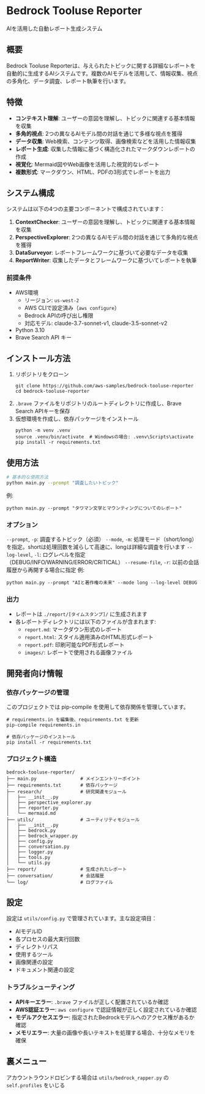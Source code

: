 # Bedrock Tooluse Reporter

AIを活用した自動レポート生成システム

## 概要

Bedrock Tooluse Reporterは、与えられたトピックに関する詳細なレポートを自動的に生成するAIシステムです。複数のAIモデルを活用して、情報収集、視点の多角化、データ調査、レポート執筆を行います。

## 特徴

- **コンテキスト理解**: ユーザーの意図を理解し、トピックに関連する基本情報を収集
- **多角的視点**: 2つの異なるAIモデル間の対話を通じて多様な視点を獲得
- **データ収集**: Web検索、コンテンツ取得、画像検索などを活用した情報収集
- **レポート生成**: 収集した情報に基づく構造化されたマークダウンレポートの作成
- **視覚化**: Mermaid図やWeb画像を活用した視覚的なレポート
- **複数形式**: マークダウン、HTML、PDFの3形式でレポートを出力

## システム構成

システムは以下の4つの主要コンポーネントで構成されています：

1. **ContextChecker**: ユーザーの意図を理解し、トピックに関連する基本情報を収集
2. **PerspectiveExplorer**: 2つの異なるAIモデル間の対話を通じて多角的な視点を獲得
3. **DataSurveyor**: レポートフレームワークに基づいて必要なデータを収集
4. **ReportWriter**: 収集したデータとフレームワークに基づいてレポートを執筆

### 前提条件
- AWS環境
  - リージョン: `us-west-2`
  - AWS CLIで設定済み（`aws configure`）
  - Bedrock APIの呼び出し権限
  - 対応モデル: claude-3.7-sonnet-v1, claude-3.5-sonnet-v2
- Python 3.10
- Brave Search API キー

## インストール方法

1. リポジトリをクローン
   ```shell
   git clone https://github.com/aws-samples/bedrock-tooluse-reporter
   cd bedrock-tooluse-reporter
2. `.brave` ファイルをリポジトリのルートディレクトリに作成し、Brave Search APIキーを保存
3. 仮想環境を作成し、依存パッケージをインストール
    ```shell
    python -m venv .venv
    source .venv/bin/activate  # Windowsの場合: .venv\Scripts\activate
    pip install -r requirements.txt
    ```
## 使用方法

```bash
# 基本的な使用方法
python main.py --prompt "調査したいトピック"
```

例: 
```shell
python main.py --prompt "タワマン文学とマウンティングについてのレポート"
```

### オプション
`--prompt`, `-p`: 調査するトピック（必須）
`--mode`, `-m`: 処理モード（short/long）を指定。shortは処理回数を減らして高速に、longは詳細な調査を行います
`--log-level`, `-l`: ログレベルを指定（DEBUG/INFO/WARNING/ERROR/CRITICAL）
`--resume-file`, `-r`: 以前の会話履歴から再開する場合に指定
例: 
```shell
python main.py --prompt "AIと著作権の未来" --mode long --log-level DEBUG
```

### 出力
- レポートは `./report/[タイムスタンプ]/` に生成されます
- 各レポートディレクトリには以下のファイルが含まれます:
    - `report.md`: マークダウン形式のレポート
    - `report.html`: スタイル適用済みのHTML形式レポート
    - `report.pdf`: 印刷可能なPDF形式レポート
    - `images/`: レポートで使用される画像ファイル

## 開発者向け情報
### 依存パッケージの管理
このプロジェクトでは pip-compile を使用して依存関係を管理しています。

```shell
# requirements.in を編集後、requirements.txt を更新
pip-compile requirements.in

# 依存パッケージのインストール
pip install -r requirements.txt
```

### プロジェクト構造
```text
bedrock-tooluse-reporter/
├── main.py                # メインエントリーポイント
├── requirements.txt       # 依存パッケージ
├── research/              # 研究関連モジュール
│   ├── __init__.py
│   ├── perspective_explorer.py
│   ├── reporter.py
│   └── mermaid.md
├── utils/                 # ユーティリティモジュール
│   ├── __init__.py
│   ├── bedrock.py
│   ├── bedrock_wrapper.py
│   ├── config.py
│   ├── conversation.py
│   ├── logger.py
│   ├── tools.py
│   └── utils.py
├── report/                # 生成されたレポート
├── conversation/          # 会話履歴
└── log/                   # ログファイル
```

## 設定

設定は `utils/config.py` で管理されています。主な設定項目：

- AIモデルID
- 各プロセスの最大実行回数
- ディレクトリパス
- 使用するツール
- 画像関連の設定
- ドキュメント関連の設定

### トラブルシューティング
- **APIキーエラー**: `.brave` ファイルが正しく配置されているか確認
- **AWS認証エラー**: `aws configure` で認証情報が正しく設定されているか確認
- **モデルアクセスエラー**: 指定されたBedrockモデルへのアクセス権があるか確認
- **メモリエラー**: 大量の画像や長いテキストを処理する場合、十分なメモリを確保

## 裏メニュー
アカウントラウンドロビンする場合は `utils/bedrock_rapper.py` の `self.profiles` をいじる